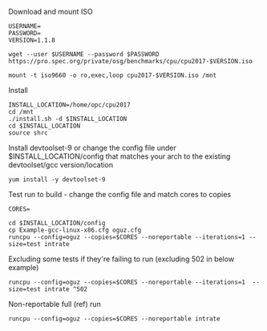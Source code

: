 Download and mount ISO

```
USERNAME=
PASSWORD=
VERSION=1.1.8

wget --user $USERNAME --password $PASSWORD https://pro.spec.org/private/osg/benchmarks/cpu/cpu2017-$VERSION.iso

mount -t iso9660 -o ro,exec,loop cpu2017-$VERSION.iso /mnt
```

Install
```
INSTALL_LOCATION=/home/opc/cpu2017
cd /mnt
./install.sh -d $INSTALL_LOCATION
cd $INSTALL_LOCATION
source shrc
```

Install devtoolset-9 or change the config file under $INSTALL_LOCATION/config that matches your arch to the existing devtoolset/gcc version/location

```
yum install -y devtoolset-9
```

Test run to build - change the config file and match cores to copies

```
CORES=

cd $INSTALL_LOCATION/config
cp Example-gcc-linux-x86.cfg oguz.cfg
runcpu --config=oguz --copies=$CORES --noreportable --iterations=1 --size=test intrate 
```

Excluding some tests if they're failing to run (excluding 502 in below example)

```
runcpu --config=oguz --copies=$CORES --noreportable --iterations=1  --size=test intrate ^502
```

Non-reportable full (ref) run

```
runcpu --config=oguz --copies=$CORES --noreportable intrate
```

